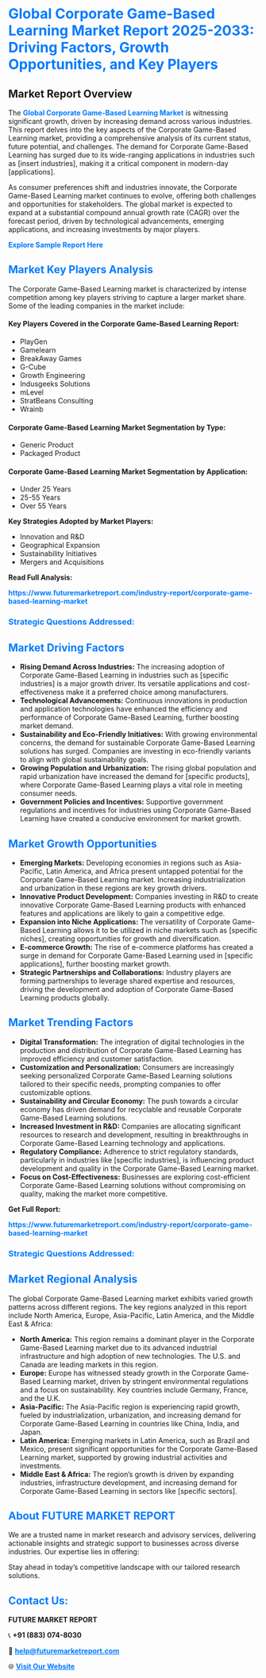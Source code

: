 <h1 style="color: #007BFF;">Global Corporate Game-Based Learning Market Report 2025-2033: Driving Factors, Growth Opportunities, and Key Players</h1>

<section id="overview">
<h2>Market Report Overview</h2>
<p>The <a href="https://www.futuremarketreport.com/industry-report/corporate-game-based-learning-market" style="color: #007BFF; text-decoration: none;"><strong>Global Corporate Game-Based Learning Market</strong></a> is witnessing significant growth, driven by increasing demand across various industries. This report delves into the key aspects of the Corporate Game-Based Learning market, providing a comprehensive analysis of its current status, future potential, and challenges. The demand for Corporate Game-Based Learning has surged due to its wide-ranging applications in industries such as [insert industries], making it a critical component in modern-day [applications].</p>
<p>As consumer preferences shift and industries innovate, the Corporate Game-Based Learning market continues to evolve, offering both challenges and opportunities for stakeholders. The global market is expected to expand at a substantial compound annual growth rate (CAGR) over the forecast period, driven by technological advancements, emerging applications, and increasing investments by major players.</p>
</section>

<section id="overview">
<p><a href="https://www.futuremarketreport.com/request-sample/reportId=51251" style="color: #007BFF; text-decoration: none;"><strong>Explore Sample Report Here</strong></a></p>
</section>

<section id="key-players">
<h2 style="color: #007BFF;">Market Key Players Analysis</h2>
<p>The Corporate Game-Based Learning market is characterized by intense competition among key players striving to capture a larger market share. Some of the leading companies in the market include:</p>
<h4>Key Players Covered in the Corporate Game-Based Learning Report:</h4>
<ul><li>PlayGen</li><li>Gamelearn</li><li>BreakAway Games</li><li>G-Cube</li><li>Growth Engineering</li><li>Indusgeeks Solutions</li><li>mLevel</li><li>StratBeans Consulting</li><li>Wrainb</li></ul>
<h4>Corporate Game-Based Learning Market Segmentation by Type:</h4>
<ul><li>Generic Product</li><li>Packaged Product</li></ul>

<h4>Corporate Game-Based Learning Market Segmentation by Application:</h4>
<ul><li>Under 25 Years</li><li>25-55 Years</li><li>Over 55 Years</li></ul>
<p><strong>Key Strategies Adopted by Market Players:</strong></p>
<ul>
<li>Innovation and R&D</li>
<li>Geographical Expansion</li>
<li>Sustainability Initiatives</li>
<li>Mergers and Acquisitions</li>
</ul>
</section>

<section>
<p><strong>Read Full Analysis: </strong></p><a href="https://www.futuremarketreport.com/industry-report/corporate-game-based-learning-market" style="color: #007BFF; text-decoration: none;"><strong>https://www.futuremarketreport.com/industry-report/corporate-game-based-learning-market</strong></a>
<h3 style="color: #007BFF;">Strategic Questions Addressed:</h3>
</section>

<section id="driving-factors">
<h2 style="color: #007BFF;">Market Driving Factors</h2>
<ul>
<li><strong>Rising Demand Across Industries:</strong> The increasing adoption of Corporate Game-Based Learning in industries such as [specific industries] is a major growth driver. Its versatile applications and cost-effectiveness make it a preferred choice among manufacturers.</li>
<li><strong>Technological Advancements:</strong> Continuous innovations in production and application technologies have enhanced the efficiency and performance of Corporate Game-Based Learning, further boosting market demand.</li>
<li><strong>Sustainability and Eco-Friendly Initiatives:</strong> With growing environmental concerns, the demand for sustainable Corporate Game-Based Learning solutions has surged. Companies are investing in eco-friendly variants to align with global sustainability goals.</li>
<li><strong>Growing Population and Urbanization:</strong> The rising global population and rapid urbanization have increased the demand for [specific products], where Corporate Game-Based Learning plays a vital role in meeting consumer needs.</li>
<li><strong>Government Policies and Incentives:</strong> Supportive government regulations and incentives for industries using Corporate Game-Based Learning have created a conducive environment for market growth.</li>
</ul>
</section>

<section id="growth-opportunities">
<h2 style="color: #007BFF;">Market Growth Opportunities</h2>
<ul>
<li><strong>Emerging Markets:</strong> Developing economies in regions such as Asia-Pacific, Latin America, and Africa present untapped potential for the Corporate Game-Based Learning market. Increasing industrialization and urbanization in these regions are key growth drivers.</li>
<li><strong>Innovative Product Development:</strong> Companies investing in R&D to create innovative Corporate Game-Based Learning products with enhanced features and applications are likely to gain a competitive edge.</li>
<li><strong>Expansion into Niche Applications:</strong> The versatility of Corporate Game-Based Learning allows it to be utilized in niche markets such as [specific niches], creating opportunities for growth and diversification.</li>
<li><strong>E-commerce Growth:</strong> The rise of e-commerce platforms has created a surge in demand for Corporate Game-Based Learning used in [specific applications], further boosting market growth.</li>
<li><strong>Strategic Partnerships and Collaborations:</strong> Industry players are forming partnerships to leverage shared expertise and resources, driving the development and adoption of Corporate Game-Based Learning products globally.</li>
</ul>
</section>

<section id="trending-factors">
<h2 style="color: #007BFF;">Market Trending Factors</h2>
<ul>
<li><strong>Digital Transformation:</strong> The integration of digital technologies in the production and distribution of Corporate Game-Based Learning has improved efficiency and customer satisfaction.</li>
<li><strong>Customization and Personalization:</strong> Consumers are increasingly seeking personalized Corporate Game-Based Learning solutions tailored to their specific needs, prompting companies to offer customizable options.</li>
<li><strong>Sustainability and Circular Economy:</strong> The push towards a circular economy has driven demand for recyclable and reusable Corporate Game-Based Learning solutions.</li>
<li><strong>Increased Investment in R&D:</strong> Companies are allocating significant resources to research and development, resulting in breakthroughs in Corporate Game-Based Learning technology and applications.</li>
<li><strong>Regulatory Compliance:</strong> Adherence to strict regulatory standards, particularly in industries like [specific industries], is influencing product development and quality in the Corporate Game-Based Learning market.</li>
<li><strong>Focus on Cost-Effectiveness:</strong> Businesses are exploring cost-efficient Corporate Game-Based Learning solutions without compromising on quality, making the market more competitive.</li>
</ul>
</section>

<section>
<p><strong>Get Full Report: </strong></p><a href="https://www.futuremarketreport.com/industry-report/corporate-game-based-learning-market" style="color: #007BFF; text-decoration: none;"><strong>https://www.futuremarketreport.com/industry-report/corporate-game-based-learning-market</strong></a>
<h3 style="color: #007BFF;">Strategic Questions Addressed:</h3>
</section>


<section id="regional-analysis">
<h2 style="color: #007BFF;">Market Regional Analysis</h2>
<p>The global Corporate Game-Based Learning market exhibits varied growth patterns across different regions. The key regions analyzed in this report include North America, Europe, Asia-Pacific, Latin America, and the Middle East & Africa:</p>
<ul>
<li><strong>North America:</strong> This region remains a dominant player in the Corporate Game-Based Learning market due to its advanced industrial infrastructure and high adoption of new technologies. The U.S. and Canada are leading markets in this region.</li>
<li><strong>Europe:</strong> Europe has witnessed steady growth in the Corporate Game-Based Learning market, driven by stringent environmental regulations and a focus on sustainability. Key countries include Germany, France, and the U.K.</li>
<li><strong>Asia-Pacific:</strong> The Asia-Pacific region is experiencing rapid growth, fueled by industrialization, urbanization, and increasing demand for Corporate Game-Based Learning in countries like China, India, and Japan.</li>
<li><strong>Latin America:</strong> Emerging markets in Latin America, such as Brazil and Mexico, present significant opportunities for the Corporate Game-Based Learning market, supported by growing industrial activities and investments.</li>
<li><strong>Middle East & Africa:</strong> The region’s growth is driven by expanding industries, infrastructure development, and increasing demand for Corporate Game-Based Learning in sectors like [specific sectors].</li>
</ul>
</section>

<footer>
<h2 style="color: #007BFF;">About FUTURE MARKET REPORT</h2>
<p>We are a trusted name in market research and advisory services, delivering actionable insights and strategic support to businesses across diverse industries. Our expertise lies in offering:</p>

<p>Stay ahead in today’s competitive landscape with our tailored research solutions.</p>

<h2 style="color: #007BFF;">Contact Us:</h2>
<p><strong>FUTURE MARKET REPORT</strong></p>
<p>📞 <strong>+91 (883) 074-8030</strong></p>
<p>📧 <strong><a href="mailto:help@futuremarketreport.com" style="color: #007BFF;">help@futuremarketreport.com</a></strong></p>
<p>🌐 <strong><a href="https://www.futuremarketreport.com/" style="color: #007BFF;">Visit Our Website</a></strong></p>
</footer>